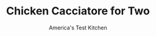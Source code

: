 ---
layout: ../../layouts/MarkdownPostLayout.astro
title: Chicken Cacciatore for Two
author: America's Test Kitchen
pubDate: 2023-03-15
description: "Syncing the sauce and the chicken made all the difference for this rustic supper."
image_url: https://res.cloudinary.com/hksqkdlah/image/upload/ar_1:1,c_fill,dpr_2.0,f_auto,fl_lossy.progressive.strip_profile,g_faces:auto,q_auto:low,w_344/32685_sfs-chicken-cacciatore-for-two-8
tags: ["Main Courses","Chicken","For Two"]
calories: 1249
protein: 40
carbohydrates: 23
fats: 
fiber: 6
ingredients: ["2 (10-ounce), chicken leg quarters, trimmed",", Salt and pepper","2 teaspoons, vegetable oil","6 ounces, cremini mushrooms, trimmed and quartered","1 small, onion, chopped","1/2 cup chopped, red bell pepper","1 tablespoon, tomato paste","2 , garlic cloves, minced","1 1/2 teaspoons, minced fresh rosemary","1/8 teaspoon, red pepper flakes","1/4 cup, white wine","1 , (14.5-ounce) can diced tomatoes","1/2 cup, chicken broth","1 tablespoon, minced fresh basil"]
serves: 2
time: "1¼ hours"
instructions: ["Pat chicken dry with paper towels and season with salt and pepper. Heat oil in 10-inch skillet over medium-high heat until just smoking. Add chicken and cook until browned, about 5 minutes per side. Transfer to plate, skin side up.","Pour off all but 1 tablespoon fat from skillet; heat fat over medium heat until shimmering. Add mushrooms, onion, bell pepper, ⅛teaspoon salt, and ¼ teaspoon pepper and cook, uncovered, stirring occasionally, until vegetables are softened and browned, 8 to 10 minutes.","Stir in tomato paste, garlic, rosemary, and pepper flakes and cook until mixture is rust colored and fragrant, stirring frequently, about 2 minutes. Stir in wine and any accumulated chicken juices, scraping up any browned bits, and cook until liquid is evaporated, about 1 minute. Add tomatoes and their juice and broth and bring to boil.","Nestle chicken into sauce, skin side up. Reduce heat to medium-low, cover, and simmer until chicken registers 175 degrees, 22 to 25 minutes. Remove lid, increase heat to mediumhigh, and continue to cook until sauce is slightly thickened, about 5 minutes longer. Sprinkle with basil. Serve."]
nutrition: ["1539 mg Potassium","515 mg Phosphorus","140 mg Calcium","3 mg Iron","90 mg Magnesium","1757 mg Sodium","4 mg Zinc","39 g Fat","16 mg Niacin (B3)","17 g Monounsaturated","8 g Polyunsaturated","1 mg Thiamin (B1)","79 mg Vitamin C","194 mg Cholesterol","9 g Saturated","6 g Fiber","75 µg Folate (food)","12 g Sugars","23 µg Vitamin K","568 g Water","23 g Carbs","75 µg Folate equivalent (total)","40 g Protein","3 mg Vitamin E","1 µg Vitamin B12","1 mg Vitamin B6","173 µg Vitamin A","624 kcal Energy","1249 calories"]
notes: "Some leg quarters are sold with the backbone attached. Be sure to remove it before cooking to make serving easier. If serving with pasta, adjust sauce consistency with reserved pasta cooking water as needed."
---